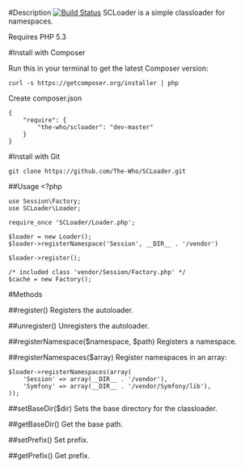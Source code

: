#Description [![Build Status](https://secure.travis-ci.org/The-Who/SCLoader.png)](http://travis-ci.org/The-Who/SCLoader)
SCLoader is a simple classloader for namespaces.

Requires PHP 5.3

#Install with Composer

Run this in your terminal to get the latest Composer version:

    curl -s https://getcomposer.org/installer | php

Create composer.json

    {
        "require": {
            "the-who/scloader": "dev-master"
        }
    }

#Install with Git

    git clone https://github.com/The-Who/SCLoader.git

##Usage
    <?php
        
    use Session\Factory;
    use SCLoader\Loader;

    require_once 'SCLoader/Loader.php';

    $loader = new Loader();
    $loader->registerNamespace('Session', __DIR__ . '/vendor')

    $loader->register();
    
    /* included class 'vendor/Session/Factory.php' */
    $cache = new Factory();

#Methods

##register()
Registers the autoloader.

##unregister()
Unregisters the autoloader.
   
##registerNamespace($namespace, $path)
Registers a namespace.

##registerNamespaces($array)
Register namespaces in an array:

    $loader->registerNamespaces(array(
        'Session' => array(__DIR__ . '/vendor'),
        'Symfony' => array(__DIR__ . '/vendor/Symfony/lib'),
    ));

##setBaseDir($dir)
Sets the base directory for the classloader.
 
##getBaseDir()
Get the base path.

##setPrefix()
Set prefix.

##getPrefix()
Get prefix.